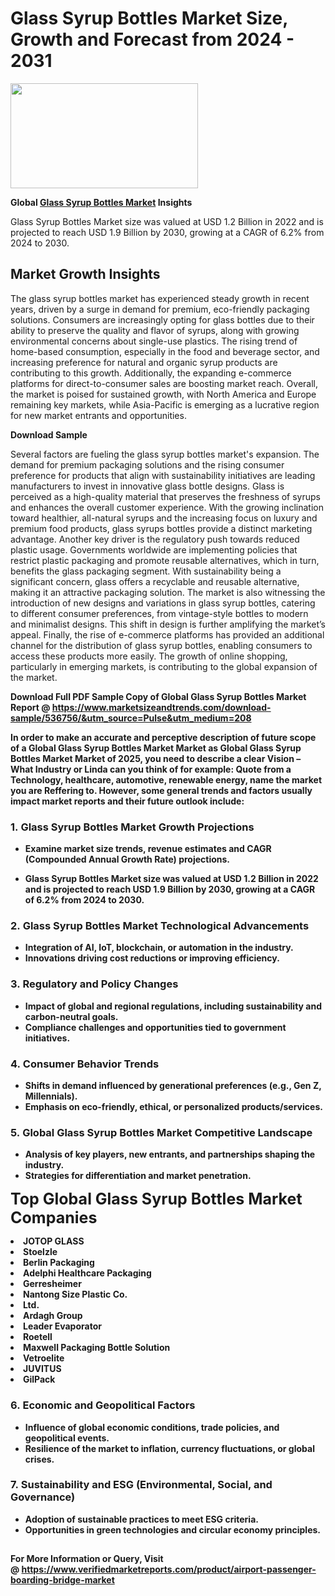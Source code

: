 <H1>Glass Syrup Bottles Market Size, Growth and Forecast from 2024 - 2031</H1><img class="aligncenter size-medium wp-image-584254" src="https://thirdeyenews.in/wp-content/uploads/2024/09/Global-Market-Research-300x168.jpeg" alt="" width="300" height="168" /><p><strong>Global&nbsp;<a href="https://www.marketsizeandtrends.com/download-sample/536756/&amp;utm_source=Pulse&amp;utm_medium=208">Glass Syrup Bottles Market</a> Insights</strong></p><p>Glass Syrup Bottles Market size was valued at USD 1.2 Billion in 2022 and is projected to reach USD 1.9 Billion by 2030, growing at a CAGR of 6.2% from 2024 to 2030.</p><p><h2>Market Growth Insights</h2> <p>The glass syrup bottles market has experienced steady growth in recent years, driven by a surge in demand for premium, eco-friendly packaging solutions. Consumers are increasingly opting for glass bottles due to their ability to preserve the quality and flavor of syrups, along with growing environmental concerns about single-use plastics. The rising trend of home-based consumption, especially in the food and beverage sector, and increasing preference for natural and organic syrup products are contributing to this growth. Additionally, the expanding e-commerce platforms for direct-to-consumer sales are boosting market reach. Overall, the market is poised for sustained growth, with North America and Europe remaining key markets, while Asia-Pacific is emerging as a lucrative region for new market entrants and opportunities.</p> <p><strong>Download Sample</strong></p> <p>Several factors are fueling the glass syrup bottles market's expansion. The demand for premium packaging solutions and the rising consumer preference for products that align with sustainability initiatives are leading manufacturers to invest in innovative glass bottle designs. Glass is perceived as a high-quality material that preserves the freshness of syrups and enhances the overall customer experience. With the growing inclination toward healthier, all-natural syrups and the increasing focus on luxury and premium food products, glass syrups bottles provide a distinct marketing advantage. Another key driver is the regulatory push towards reduced plastic usage. Governments worldwide are implementing policies that restrict plastic packaging and promote reusable alternatives, which in turn, benefits the glass packaging segment. With sustainability being a significant concern, glass offers a recyclable and reusable alternative, making it an attractive packaging solution. The market is also witnessing the introduction of new designs and variations in glass syrup bottles, catering to different consumer preferences, from vintage-style bottles to modern and minimalist designs. This shift in design is further amplifying the market’s appeal. Finally, the rise of e-commerce platforms has provided an additional channel for the distribution of glass syrup bottles, enabling consumers to access these products more easily. The growth of online shopping, particularly in emerging markets, is contributing to the global expansion of the market.</p> <p><strong></p><p><span class=""><strong>Download Full PDF Sample Copy of Global Glass Syrup Bottles Market Report</strong> @ <a href="https://www.marketsizeandtrends.com/download-sample/536756/&amp;utm_source=Pulse&amp;utm_medium=208" target="_blank">https://www.marketsizeandtrends.com/download-sample/536756/&amp;utm_source=Pulse&amp;utm_medium=208</a></span></p><p>In order to make an accurate and perceptive description of future scope of a Global&nbsp;Glass Syrup Bottles Market Market as Global&nbsp;Glass Syrup Bottles Market Market of 2025, you need to describe a clear Vision &ndash; What Industry or Linda can you think of for example: Quote from a Technology, healthcare, automotive, renewable energy, name the market you are Reffering to. However, some general trends and factors usually impact market reports and their future outlook include:</p><h3>1.&nbsp;<strong>Glass Syrup Bottles Market Growth Projections</strong></h3><ul><li>Examine market size trends, revenue estimates and CAGR (Compounded Annual Growth Rate) projections.</li><li><p>Glass Syrup Bottles Market size was valued at USD 1.2 Billion in 2022 and is projected to reach USD 1.9 Billion by 2030, growing at a CAGR of 6.2% from 2024 to 2030.</p></li></ul><h3>2.&nbsp;<strong>Glass Syrup Bottles Market Technological Advancements</strong></h3><ul><li>Integration of AI, IoT, blockchain, or automation in the industry.</li><li>Innovations driving cost reductions or improving efficiency.</li></ul><h3>3.&nbsp;<strong>Regulatory and Policy Changes</strong></h3><ul><li>Impact of global and regional regulations, including sustainability and carbon-neutral goals.</li><li>Compliance challenges and opportunities tied to government initiatives.</li></ul><h3>4.&nbsp;<strong>Consumer Behavior Trends</strong></h3><ul><li>Shifts in demand influenced by generational preferences (e.g., Gen Z, Millennials).</li><li>Emphasis on eco-friendly, ethical, or personalized products/services.</li></ul><h3>5.&nbsp;<strong>Global Glass Syrup Bottles Market Competitive Landscape</strong></h3><ul><li>Analysis of key players, new entrants, and partnerships shaping the industry.</li><li>Strategies for differentiation and market penetration.</li></ul><p data-pm-slice="1 1 []"><span style="color: inherit; font-family: inherit; font-size: 25px;">Top Global Glass Syrup Bottles Market Companies</span></p><div class="" data-test-id=""><p><li>JOTOP GLASS</li><li> Stoelzle</li><li> Berlin Packaging</li><li> Adelphi Healthcare Packaging</li><li> Gerresheimer</li><li> Nantong Size Plastic Co.</li><li>Ltd.</li><li> Ardagh Group</li><li> Leader Evaporator</li><li> Roetell</li><li> Maxwell Packaging Bottle Solution</li><li> Vetroelite</li><li> JUVITUS</li><li> GilPack</li></p></div><h3>6.&nbsp;<strong>Economic and Geopolitical Factors</strong></h3><ul><li>Influence of global economic conditions, trade policies, and geopolitical events.</li><li>Resilience of the market to inflation, currency fluctuations, or global crises.</li></ul><h3>7.&nbsp;<strong>Sustainability and ESG (Environmental, Social, and Governance)</strong></h3><ul><li>Adoption of sustainable practices to meet ESG criteria.</li><li>Opportunities in green technologies and circular economy principles.</li></ul><h2><strong style="font-size: 14px;">For More Information or Query, Visit @&nbsp;</strong><a style="background-color: #ffffff; font-size: 14px;" href="https://www.marketsizeandtrends.com/report/glass-syrup-bottles-market/" target="_blank">https://www.verifiedmarketreports.com/product/airport-passenger-boarding-bridge-market</a></h2>
